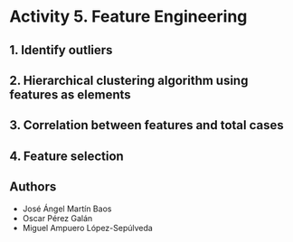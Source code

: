 # Activity 5. Feature Engineering

## 1. Identify outliers


## 2. Hierarchical clustering algorithm using features as elements


## 3. Correlation between features and total cases


## 4. Feature selection


## Authors
* José Ángel Martín Baos
* Oscar Pérez Galán
* Miguel Ampuero López-Sepúlveda
